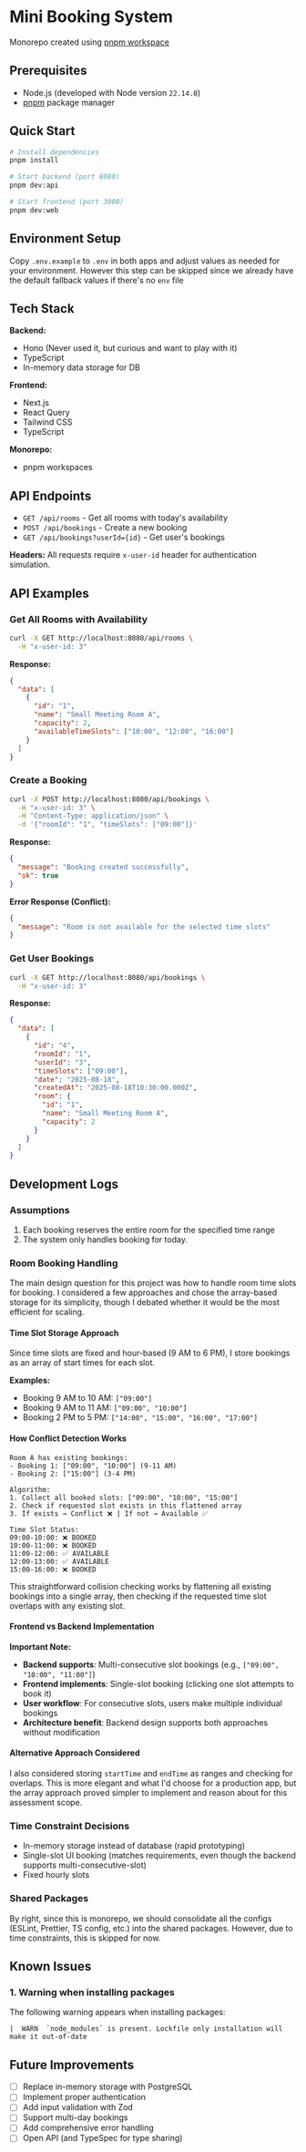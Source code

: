 # Mini Booking System

Monorepo created using [pnpm workspace](https://pnpm.io/workspaces)

## Prerequisites

- Node.js (developed with Node version `22.14.0`)
- [pnpm](https://pnpm.io/) package manager

## Quick Start

```bash
# Install dependencies
pnpm install

# Start backend (port 8080)
pnpm dev:api

# Start frontend (port 3000)
pnpm dev:web
```

## Environment Setup

Copy `.env.example` to `.env` in both apps and adjust values as needed for your environment. However this step can be skipped since we already have the default fallback values if there's no `env` file

## Tech Stack

**Backend:**

- Hono (Never used it, but curious and want to play with it)
- TypeScript
- In-memory data storage for DB

**Frontend:**

- Next.js
- React Query
- Tailwind CSS
- TypeScript

**Monorepo:**

- pnpm workspaces

## API Endpoints

- `GET /api/rooms` - Get all rooms with today's availability
- `POST /api/bookings` - Create a new booking
- `GET /api/bookings?userId={id}` - Get user's bookings

**Headers:** All requests require `x-user-id` header for authentication simulation.

## API Examples

### Get All Rooms with Availability

```bash
curl -X GET http://localhost:8080/api/rooms \
  -H "x-user-id: 3"
```

**Response:**

```json
{
  "data": [
    {
      "id": "1",
      "name": "Small Meeting Room A",
      "capacity": 2,
      "availableTimeSlots": ["10:00", "12:00", "16:00"]
    }
  ]
}
```

### Create a Booking

```bash
curl -X POST http://localhost:8080/api/bookings \
  -H "x-user-id: 3" \
  -H "Content-Type: application/json" \
  -d '{"roomId": "1", "timeSlots": ["09:00"]}'
```

**Response:**

```json
{
  "message": "Booking created successfully",
  "ok": true
}
```

**Error Response (Conflict):**

```json
{
  "message": "Room is not available for the selected time slots"
}
```

### Get User Bookings

```bash
curl -X GET http://localhost:8080/api/bookings \
  -H "x-user-id: 3"
```

**Response:**

```json
{
  "data": [
    {
      "id": "4",
      "roomId": "1",
      "userId": "3",
      "timeSlots": ["09:00"],
      "date": "2025-08-18",
      "createdAt": "2025-08-18T10:30:00.000Z",
      "room": {
        "id": "1",
        "name": "Small Meeting Room A",
        "capacity": 2
      }
    }
  ]
}
```

## Development Logs

### Assumptions

1. Each booking reserves the entire room for the specified time range
2. The system only handles booking for today.

### Room Booking Handling

The main design question for this project was how to handle room time slots for booking. I considered a few approaches and chose the array-based storage for its simplicity, though I debated whether it would be the most efficient for scaling.

#### Time Slot Storage Approach

Since time slots are fixed and hour-based (9 AM to 6 PM), I store bookings as an array of start times for each slot.

**Examples:**

- Booking 9 AM to 10 AM: `["09:00"]`
- Booking 9 AM to 11 AM: `["09:00", "10:00"]`
- Booking 2 PM to 5 PM: `["14:00", "15:00", "16:00", "17:00"]`

#### How Conflict Detection Works

```
Room A has existing bookings:
- Booking 1: ["09:00", "10:00"] (9-11 AM)
- Booking 2: ["15:00"] (3-4 PM)

Algorithm:
1. Collect all booked slots: ["09:00", "10:00", "15:00"]
2. Check if requested slot exists in this flattened array
3. If exists → Conflict ❌ | If not → Available ✅

Time Slot Status:
09:00-10:00: ❌ BOOKED
10:00-11:00: ❌ BOOKED
11:00-12:00: ✅ AVAILABLE
12:00-13:00: ✅ AVAILABLE
15:00-16:00: ❌ BOOKED
```

This straightforward collision checking works by flattening all existing bookings into a single array, then checking if the requested time slot overlaps with any existing slot.

#### Frontend vs Backend Implementation

**Important Note:**

- **Backend supports**: Multi-consecutive slot bookings (e.g., `["09:00", "10:00", "11:00"]`)
- **Frontend implements**: Single-slot booking (clicking one slot attempts to book it)
- **User workflow**: For consecutive slots, users make multiple individual bookings
- **Architecture benefit**: Backend design supports both approaches without modification

#### Alternative Approach Considered

I also considered storing `startTime` and `endTime` as ranges and checking for overlaps. This is more elegant and what I'd choose for a production app, but the array approach proved simpler to implement and reason about for this assessment scope.

### Time Constraint Decisions

- In-memory storage instead of database (rapid prototyping)
- Single-slot UI booking (matches requirements, even though the backend supports multi-consecutive-slot)
- Fixed hourly slots

### Shared Packages

By right, since this is monorepo, we should consolidate all the configs (ESLint, Prettier, TS config, etc.) into the shared packages. However, due to time constraints, this is skipped for now.

## Known Issues

### 1. Warning when installing packages

The following warning appears when installing packages:

```
|  WARN  `node_modules` is present. Lockfile only installation will make it out-of-date
```

## Future Improvements

- [ ] Replace in-memory storage with PostgreSQL
- [ ] Implement proper authentication
- [ ] Add input validation with Zod
- [ ] Support multi-day bookings
- [ ] Add comprehensive error handling
- [ ] Open API (and TypeSpec for type sharing)
